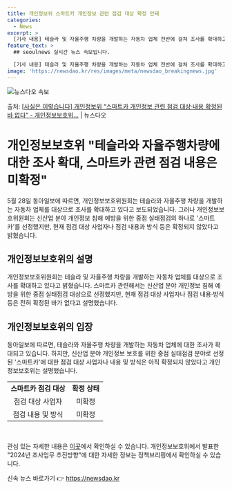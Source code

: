 ```yaml
---
title: 개인정보위 스마트카 개인정보 관련 점검 대상 확정 안돼
categories:
  - News
excerpt: >
  [기사 내용] 테슬라 및 자율주행 차량을 개발하는 자동차 업체 전반에 걸쳐 조사를 확대하고 있다.는 내용으로…
feature_text: >
  ## seoulnews 실시간 뉴스 속보입니다.

  [기사 내용] 테슬라 및 자율주행 차량을 개발하는 자동차 업체 전반에 걸쳐 조사를 확대하고 있다.는 내용으로…
image: 'https://newsdao.kr/res/images/meta/newsdao_breakingnews.jpg'
---
```


![뉴스다오 속보](https://newsdao.kr/res/images/meta/newsdao_breakingnews.jpg)

<p>출처: <a href="https://newsdao.kr/3951" rel="dofollow">[사실은 이렇습니다] 개인정보위 “스마트카 개인정보 관련 점검 대상·내용 확정된 바 없다” - 개인정보보호위…</a> | 뉴스다오</p>

<h1>개인정보보호위 "테슬라와 자율주행차량에 대한 조사 확대, 스마트카 관련 점검 내용은 미확정"</h1>

<p data-ke-size="size16">5월 28일 동아일보에 따르면, 개인정보보호위원회는 테슬라와 자율주행 차량을 개발하는 자동차 업체를 대상으로 조사를 확대하고 있다고 보도되었습니다. 그러나 개인정보보호위원회는 신산업 분야 개인정보 침해 예방을 위한 중점 실태점검의 하나로 '스마트카'를 선정했지만, 현재 점검 대상 사업자나 점검 내용과 방식 등은 확정되지 않았다고 밝혔습니다.</p>

<h2 data-ke-size="size26">개인정보보호위의 설명</h2>
<p data-ke-size="size16">개인정보보호위원회는 테슬라 및 자율주행 차량을 개발하는 자동차 업체를 대상으로 조사를 확대하고 있다고 밝혔습니다. 스마트카 관련해서는 신산업 분야 개인정보 침해 예방을 위한 중점 실태점검 대상으로 선정했지만, 현재 점검 대상 사업자나 점검 내용·방식 등은 전혀 확정된 바가 없다고 설명했습니다.</p>

<h2 data-ke-size="size26">개인정보보호위의 입장</h2>
<p data-ke-size="size16">동아일보에 따르면, 테슬라와 자율주행 차량을 개발하는 자동차 업체에 대한 조사가 확대되고 있습니다. 하지만, 신산업 분야 개인정보 보호를 위한 중점 실태점검 분야로 선정된 '스마트카'에 대한 점검 대상 사업자나 내용 및 방식은 아직 확정되지 않았다고 개인정보보호위는 설명했습니다.</p>

<table>
  <tr>
    <td style="text-align: center; height: 17px;"><b>스마트카 점검 대상</b></td>
    <td style="text-align: center; height: 17px;"><b>확정 상태</b></td>
  </tr>
  <tr>
    <td style="text-align: center; height: 17px;">점검 대상 사업자</td>
    <td style="text-align: center; height: 17px;">미확정</td>
  </tr>
  <tr>
    <td style="text-align: center; height: 17px;">점검 내용 및 방식</td>
    <td style="text-align: center; height: 17px;">미확정</td>
  </tr>
</table>

<p data-ke-size="size16">&nbsp;</p>

<p data-ke-size="size16">관심 있는 자세한 내용은 <a href="https://newsdao.kr/3951">이곳</a>에서 확인하실 수 있습니다. 개인정보보호위에서 발표한 "2024년 조사업무 추진방향"에 대한 자세한 정보는 정책브리핑에서 확인하실 수 있습니다.</p>
 

신속 뉴스 바로가기 👉 <a href="https://newsdao.kr" rel="dofollow">https://newsdao.kr</a>



